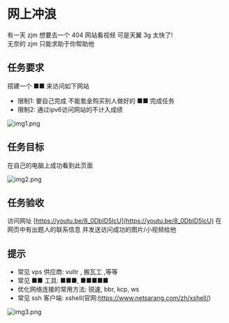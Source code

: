 # 网上冲浪

有一天 zjm 想要去一个 404 网站看视频
可是天翼 3g 太快了!  
无奈的 zjm 只能求助于你帮助他  

## 任务要求  

搭建一个 ■■ 来访问如下网站 

- 限制1: 要自己完成 不能氪金购买别人做好的 ■■ 完成任务
- 限制2: 通过ipv6访问网站的不计入成绩

![img1.png](https://i.loli.net/2019/11/02/nTOhyr46jGC9lQi.png)

## 任务目标  

在自己的电脑上成功看到此页面  

![img2.png](https://i.loli.net/2019/11/02/f5xQVGcu4bKJC6a.png)

##  任务验收

访问网址 [https://youtu.be/8_0DbID5lcU](https://youtu.be/8_0DbID5lcU)
在网页中有出题人的联系信息 
并发送访问成功的图片/小视频给他


## 提示   

- 常见 vps 供应商: vultr , 搬瓦工 ,等等  
- 常见 ■■ 工具: ■■■, ■■■■■  
- 优化网络连接的常用方法: 锐速, bbr, kcp, ws  
- 常见 ssh 客户端: xshell(官网:https://www.netsarang.com/zh/xshell/)

![img3.png](https://i.loli.net/2019/11/02/MEQcplI1TGnDLo4.png)
